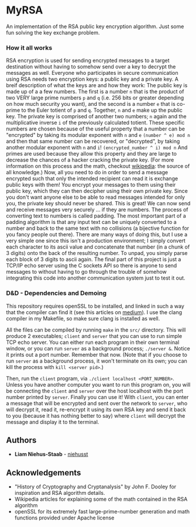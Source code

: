# MyRSA
An implementation of the RSA public key encryption algorithm. Just some
fun solving the key exchange problem.

### How it all works
RSA encryption is used for sending encrypted messages to a target destination without having to somehow send over a key to decrypt the messages as well. Everyone who participates in secure communication using RSA needs two encryption keys: a public key and a private key. 
A breif description of what the keys are and how they work:
The public key is made up of a a few numbers. The first is a number `n` that is the product of two VERY large prime numbers `p` and `q` (i.e. 256 bits or greater depending on how much security you want), and the second is a number `e` that is co-prime to the Euler totient of `p` and `q`. Together, `n` and `e` make up the public key. The private key is comprised of another two numbers; `n` again and the multiplicative inverse `i` of the previously calculated totient. These specific numbers are chosen because of the useful property that a number can be "encrypted" by taking its modular exponent with `n` and `e` ```(number ^ e) mod n```
and then that same number can be recovered, or "decrypted", by taking another modular exponent with `n` and `i`!
```(encrypted_number ^ i) mod n```
And primes are used because they allow this property and they are large to decrease the chances of a hacker cracking the private key. (For more information on this process and the math, checkout [wikipedia](https://en.wikipedia.org/wiki/RSA_(cryptosystem)): the source of all knowledge.)
Now, all you need to do in order to send a message encrypted such that only the intended recipient can read it is exchange public keys with them! You encrypt your messages to them using their public key, which they can then decipher using their own private key. Since you don't want anyone else to be able to read messages intended for only you, the private key should never be shared.
This is great! We can now send and receive messages very securely ... if they are numbers. The process of converting text to numbers is called padding. The most important part of a padding algorithm is that any input text can be uniquely converted to a number and back to the same text with no collisions (a bijective function for you fancy people out there). There are many ways of doing this, but I use a very simple one since this isn't a production environment; I simply convert each character to its ascii value and concatenate that number (in a chunk of 3 digits) onto the back of the resulting number. To unpad, you simply parse each block of 3 digits to ascii again.
The final part of this project is just a TCP/IP echo server using the C sockets API so there is anyone to send messages to without having to go through the trouble of somehow integrating this code into another communication system just to test it out.

### D&D - Dependencies and Demoing
This repository requires openSSL to be installed, and linked in such a
way that the compiler can find it (see this articles on [medium](https://medium.com/@timmykko/using-openssl-library-with-macos-sierra-7807cfd47892)).
I use the clang compiler in my Makefile, so make sure clang is installed as well.

All the files can be compiled by running `make` in the `src/` directory. This
will produce 2 executables; `client` and `server` that you can use to run simple
TCP echo server. You can either run each program in their own terminal window,
or you can run `server` as a background process; `./server &`. Notice it prints
out a port number. Remember that now. (Note that if you choose to run `server`
as a background process, it won't terminate on its own; you can kill the process
with `kill <server pid>`.)

Then, run the `client` program, via `./client localhost <PORT_NUMBER>`. Unless
you have another computer you want to run this program on, you will be connecting
the `client` and `server` over the host localhost with the port number printed by `server`.
Finally you can use it! With `client`, you can enter a message that will be encrypted
and sent over the network to `server`, who will decrypt it, read it, re-encrypt
it using its own RSA key and send it back to you (because it has nothing better
to say) where `client` will decrypt the message and display it to the terminal.

## Authors
* **Liam Niehus-Staab** - [niehusst](https://github.com/niehusst)

## Acknowledgements
* "History of Cryptography and Cryptanalysis" by John F. Dooley for inspiration and RSA algorithm details.
* Wikipedia articles for explaining some of the math contained in the RSA algorithm
* openSSL for its extremely fast large-prime-number generation and math functions provided under Apache license
